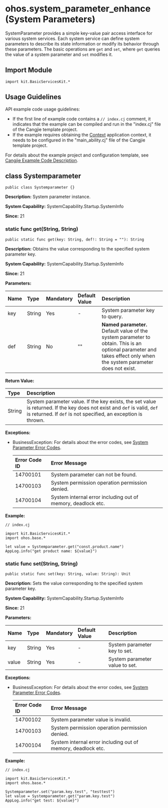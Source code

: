 # ohos.system_parameter_enhance (System Parameters)

SystemParameter provides a simple key-value pair access interface for various system services. Each system service can define system parameters to describe its state information or modify its behavior through these parameters. The basic operations are `get` and `set`, where `get` queries the value of a system parameter and `set` modifies it.

## Import Module

```cangjie
import kit.BasicServicesKit.*
```

## Usage Guidelines

API example code usage guidelines:

- If the first line of example code contains a `// index.cj` comment, it indicates that the example can be compiled and run in the "index.cj" file of the Cangjie template project.
- If the example requires obtaining the [Context](../AbilityKit/cj-apis-ability.md#class-context) application context, it needs to be configured in the "main_ability.cj" file of the Cangjie template project.

For details about the example project and configuration template, see [Cangjie Example Code Description](../../cj-development-intro.md#Cangjie-Example-Code-Description).

## class Systemparameter

```cangjie
public class Systemparameter {}
```

**Description:** System parameter instance.

**System Capability:** SystemCapability.Startup.SystemInfo

**Since:** 21

### static func get(String, String)

```cangjie
public static func get(key: String, def!: String = ""): String
```

**Description:** Obtains the value corresponding to the specified system parameter key.

**System Capability:** SystemCapability.Startup.SystemInfo

**Since:** 21

**Parameters:**

| Name | Type | Mandatory | Default Value | Description |
|:---|:---|:---|:---|:---|
| key | String | Yes | - | System parameter key to query. |
| def | String | No | "" | **Named parameter.** Default value of the system parameter to obtain. This is an optional parameter and takes effect only when the system parameter does not exist. |

**Return Value:**

| Type | Description |
|:----|:----|
| String | System parameter value. If the key exists, the set value is returned. If the key does not exist and `def` is valid, `def` is returned. If `def` is not specified, an exception is thrown. |

**Exceptions:**

- BusinessException: For details about the error codes, see [System Parameter Error Codes](../../errorcodes/cj-errorcode-system-parameter.md).

  | Error Code ID | Error Message |
  |:---|:---|
  | 14700101 | System parameter can not be found. |
  | 14700103 | System permission operation permission denied. |
  | 14700104 | System internal error including out of memory, deadlock etc. |

**Example:**

<!-- compile -->

```cangjie
// index.cj

import kit.BasicServicesKit.*
import ohos.base.*

let value = Systemparameter.get("const.product.name")
AppLog.info("get product name: ${value}")
```

### static func set(String, String)

```cangjie
public static func set(key: String, value: String): Unit
```

**Description:** Sets the value corresponding to the specified system parameter key.

**System Capability:** SystemCapability.Startup.SystemInfo

**Since:** 21

**Parameters:**

| Name | Type | Mandatory | Default Value | Description |
|:---|:---|:---|:---|:---|
| key | String | Yes | - | System parameter key to set. |
| value | String | Yes | - | System parameter value to set. |

**Exceptions:**

- BusinessException: For details about the error codes, see [System Parameter Error Codes](../../errorcodes/cj-errorcode-system-parameter.md).

  | Error Code ID | Error Message |
  |:---|:---|
  | 14700102 | System parameter value is invalid. |
  | 14700103 | System permission operation permission denied. |
  | 14700104 | System internal error including out of memory, deadlock etc. |

**Example:**

<!-- compile -->

```cangjie
// index.cj

import kit.BasicServicesKit.*
import ohos.base.*

Systemparameter.set("param.key.test", "testtest")
let value = Systemparameter.get("param.key.test")
AppLog.info("get test: ${value}")
```